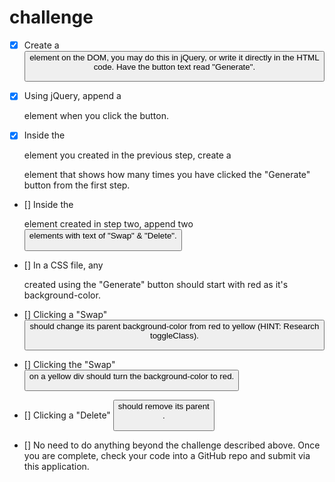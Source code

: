# challenge

- [x] Create a <button> element on the DOM, you may do this in jQuery, or write it directly in the HTML code. Have the button text read "Generate".

- [x] Using jQuery, append a <div> element when you click the button.

- [x] Inside the <div> element you created in the previous step, create a <p> element that shows how many times you have clicked the "Generate" button from the first step.

- [] Inside the <div> element created in step two, append two <button> elements with text of "Swap" & "Delete".

- [] In a CSS file, any <div> created using the "Generate" button should start with red as it's background-color.

- [] Clicking a "Swap" <button> should change its parent background-color from red to yellow (HINT: Research toggleClass).

- [] Clicking the "Swap" <button> on a yellow div should turn the background-color to red.

- [] Clicking a "Delete" <button> should remove its parent <div>.

- [] No need to do anything beyond the challenge described above. Once you are complete, check your code into a GitHub repo and submit via this application.
